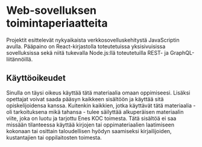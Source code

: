 # Web-sovelluksen toimintaperiaatteita

Projektit esittelevät nykyaikaista verkkosovelluskehitystä JavaScriptin avulla. Pääpaino on React-kirjastolla toteutetuissa yksisivuisissa sovelluksissa sekä niitä tukevalla Node.js:llä toteutetuilla REST- ja GraphQL-liitännöillä.

## Käyttöoikeudet
Sinulla on täysi oikeus käyttää tätä materiaalia omaan oppimiseesi. Lisäksi opettajat voivat saada pääsyn kaikkeen sisältöön ja käyttää sitä opiskelijoidensa kanssa. Kuitenkin kaikkien, jotka käyttävät tätä materiaalia - oli tarkoituksena mikä tahansa - tulee säilyttää alkuperäisen materiaalin viite, joka on luotu ja tarjottu Enes KOC toimesta. Tätä sisältöä ei saa missään tilanteessa käyttää kirjojen tai oppimateriaalien laatimiseen kokonaan tai osittain taloudellisen hyödyn saamiseksi kirjailijoiden, kustantajien tai oppilaitosten toimesta.